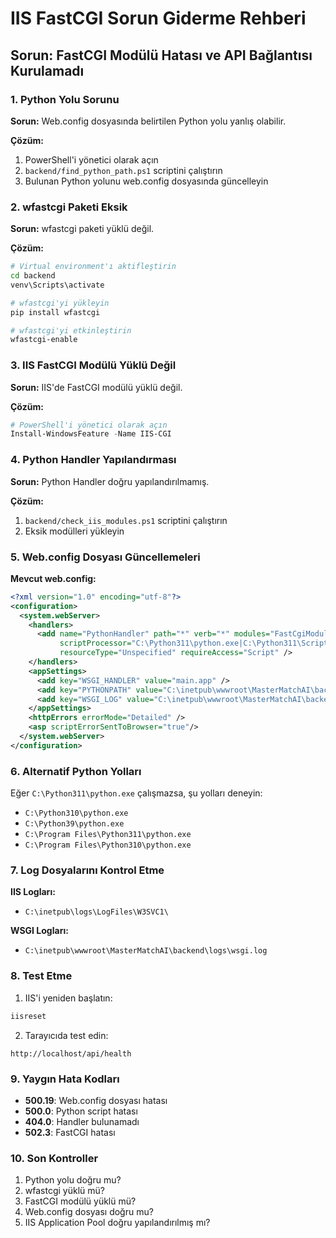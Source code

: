 # IIS FastCGI Sorun Giderme Rehberi

## Sorun: FastCGI Modülü Hatası ve API Bağlantısı Kurulamadı

### 1. Python Yolu Sorunu

**Sorun:** Web.config dosyasında belirtilen Python yolu yanlış olabilir.

**Çözüm:**
1. PowerShell'i yönetici olarak açın
2. `backend/find_python_path.ps1` scriptini çalıştırın
3. Bulunan Python yolunu web.config dosyasında güncelleyin

### 2. wfastcgi Paketi Eksik

**Sorun:** wfastcgi paketi yüklü değil.

**Çözüm:**
```bash
# Virtual environment'ı aktifleştirin
cd backend
venv\Scripts\activate

# wfastcgi'yi yükleyin
pip install wfastcgi

# wfastcgi'yi etkinleştirin
wfastcgi-enable
```

### 3. IIS FastCGI Modülü Yüklü Değil

**Sorun:** IIS'de FastCGI modülü yüklü değil.

**Çözüm:**
```powershell
# PowerShell'i yönetici olarak açın
Install-WindowsFeature -Name IIS-CGI
```

### 4. Python Handler Yapılandırması

**Sorun:** Python Handler doğru yapılandırılmamış.

**Çözüm:**
1. `backend/check_iis_modules.ps1` scriptini çalıştırın
2. Eksik modülleri yükleyin

### 5. Web.config Dosyası Güncellemeleri

**Mevcut web.config:**
```xml
<?xml version="1.0" encoding="utf-8"?>
<configuration>
  <system.webServer>
    <handlers>
      <add name="PythonHandler" path="*" verb="*" modules="FastCgiModule"
           scriptProcessor="C:\Python311\python.exe|C:\Python311\Scripts\wfastcgi.py"
           resourceType="Unspecified" requireAccess="Script" />
    </handlers>
    <appSettings>
      <add key="WSGI_HANDLER" value="main.app" />
      <add key="PYTHONPATH" value="C:\inetpub\wwwroot\MasterMatchAI\backend" />
      <add key="WSGI_LOG" value="C:\inetpub\wwwroot\MasterMatchAI\backend\logs\wsgi.log" />
    </appSettings>
    <httpErrors errorMode="Detailed" />
    <asp scriptErrorSentToBrowser="true"/>
  </system.webServer>
</configuration>
```

### 6. Alternatif Python Yolları

Eğer `C:\Python311\python.exe` çalışmazsa, şu yolları deneyin:

- `C:\Python310\python.exe`
- `C:\Python39\python.exe`
- `C:\Program Files\Python311\python.exe`
- `C:\Program Files\Python310\python.exe`

### 7. Log Dosyalarını Kontrol Etme

**IIS Logları:**
- `C:\inetpub\logs\LogFiles\W3SVC1\`

**WSGI Logları:**
- `C:\inetpub\wwwroot\MasterMatchAI\backend\logs\wsgi.log`

### 8. Test Etme

1. IIS'i yeniden başlatın:
```powershell
iisreset
```

2. Tarayıcıda test edin:
```
http://localhost/api/health
```

### 9. Yaygın Hata Kodları

- **500.19**: Web.config dosyası hatası
- **500.0**: Python script hatası
- **404.0**: Handler bulunamadı
- **502.3**: FastCGI hatası

### 10. Son Kontroller

1. Python yolu doğru mu?
2. wfastcgi yüklü mü?
3. FastCGI modülü yüklü mü?
4. Web.config dosyası doğru mu?
5. IIS Application Pool doğru yapılandırılmış mı?


